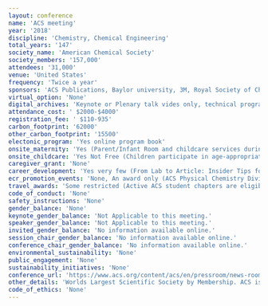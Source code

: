 ```yaml
---
layout: conference 
name: 'ACS meeting'
year: '2018'
discipline: 'Chemistry, Chemical Engineering'
total_years: '147'
society_name: 'American Chemical Society'
society_members: '157,000'
attendees: '31,000'
venue: 'United States'
frequency: 'Twice a year'
sponsors: 'ACS Publications, Baylor university, 3M, Royal Society of Chemistry, Arnold & Mabel Beckman Foundation, CME NASA, Chemical Computing Group, JEOL USA, Inc.,Thermo Fisher Scientific, Burrker, Accencio LLC, MilliporeSigma, Efficiency Aggregators, The College of St. Scholastica, Getson & Schatz, P.C., Waters Corp., Jefferson Institute for Bioprocessing'
virtual_option: 'None'
digital_archives: 'Keynote or Plenary talk vides only, technical program abstracts from past ACS Meetings as also available since 2015. Requires free ACS ID to log in.'
attendance_cost: ' $2000-$4000'
registration_fee: ' $110-935'
carbon_footprint: '62000'
other_carbon_footprint: '15500'
electonic_program: 'Yes online program book'
onsite_maternity: 'Yes (Parent/Infant Room and childcare services during the meeting. For convenience and privacy, ACS has designated a room for parents)'
onsite_childcare: 'Yes Not Free (Children participate in age-appropriate activities (that are non-chemistry related) including arts and crafts projects, active games and much more in a safe, nurturing environment at an ACS official property. The location will be sent after your registration is reviewed. Breakfast and lunch will be provided. This service is provided free of charge for all registered ACS meeting attendees.)'
caregiver_grant: 'None'
career_development: 'Yes very few (From Lab to Article: Insider Tips for Successful Publication)'
ecr_promotion_events: 'None, An award only (ACS Physical Chemistry Division Early Career Awards)'
travel_awards: 'Some restricted (Active ACS student chapters are eligible to receive an ACS National Meeting Travel Grant that may be used to cover registration fees, lodging, and/or transportation costs associated with ACS National Meetings. Grants are awarded on a first-come, first-served basis. Applications are sorted in order of receipt date, chapter activation date, and the number of ACS student members. If more applications are received than the allotted number of awards, your chapter will be placed on a waiting list.)'
code_of_conduct: 'None'
safety_instructions: 'None'
gender_balance: 'None'
keynote_gender_balance: 'Not Applicable to this meeting.'
speaker_gender_balance: 'Not Applicable to this meeting.'
invited_gender_balance: 'No information available online.'
session_chair_gender_balance: 'No information available online.'
conference_chair_gender_balance: 'No information available online.'
environmental_sustainability: 'None'
public_engagement: 'None'
sustainability_initiatives: 'None'
conference_url: 'https://www.acs.org/content/acs/en/pressroom/news-room/meeting-news-releases-fall-2018.html'
other_details: 'Worlds Largest Scientific Society by Membership. ACS is continuing to monitor developments related to the coronavirus disease (COVID-19) outbreak and potential impact on global travel to the Philadelphia national meeting. At present, the Pennsylvania Convention Center and our meeting hotels are all operating normally. Any changes to operating status will be communicated immediately to all registered meeting attendees.'
code_of_ethics: 'None'
---
```

